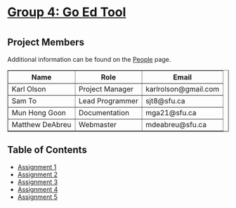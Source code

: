 <h1><a href='http://goedtool.info'>Group 4: Go Ed Tool</a><h1>

<h2>Project Members</h2>
<p>Additional information can be found on the <a href='http://code.google.com/p/sfu-fas-app/wiki/People'>People</a> page.</p>

<table cellpadding='4' border='1px' cellspacing='1'>
<blockquote><tr>
<blockquote><th>Name</th>
<th>Role</th>
<th>Email</th>
</blockquote></tr>
<tr>
<blockquote><td>Karl Olson</td>
<td>Project Manager</td>
<td>karlrolson@gmail.com</td>
</blockquote></tr>
<tr>
<blockquote><td>Sam To</td>
<td>Lead Programmer</td>
<td>sjt8@sfu.ca</td>
</blockquote></tr>
<tr>
<blockquote><td>Mun Hong Goon</td>
<td>Documentation</td>
<td>mga21@sfu.ca</td>
</blockquote></tr>
<tr>
<blockquote><td>Matthew DeAbreu</td>
<td>Webmaster</td>
<td>mdeabreu@sfu.ca</td>
</blockquote></tr>
</table></blockquote>

<h2>Table of Contents</h2>
<ul><li><a href='assignment1.md'>Assignment 1</a>
</li><li><a href='assignment2.md'>Assignment 2</a>
</li><li><a href='assignment3.md'>Assignment 3</a>
</li><li><a href='assignment4.md'>Assignment 4</a>
</li><li><a href='assignment5.md'>Assignment 5</a>